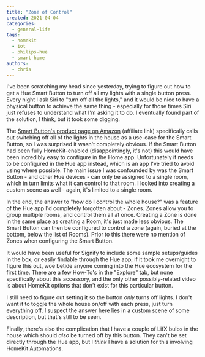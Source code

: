 ```yaml
---
title: "Zone of Control"
created: 2021-04-04
categories: 
  - general-life
tags: 
  - homekit
  - iot
  - philips-hue
  - smart-home
authors: 
  - chris
---
```


I've been scratching my head since yesterday, trying to figure out how to get a Hue Smart Button to turn off all my lights with a single button press. Every night I ask Siri to "turn off all the lights," and it would be nice to have a physical button to achieve the same thing - especially for those times Siri just refuses to understand what I'm asking it to do. I eventually found part of the solution, I think, but it took some digging.

The [Smart Button's product page on Amazon](https://amzn.to/3dAEuxL) (affiliate link) specifically calls out switching off all of the lights in the house as a use-case for the Smart Button, so I was surprised it wasn't completely obvious. If the Smart Button had been fully HomeKit-enabled (disappointingly, it's not) this would have been incredibly easy to configure in the Home app. Unfortunately it needs to be configured in the Hue app instead, which is an app I've tried to avoid using where possible. The main issue I was confounded by was the Smart Button - and other Hue devices - can only be assigned to a single room, which in turn limits what it can control to that room. I looked into creating a custom scene as well - again, it's limited to a single room.

In the end, the answer to "how do I control the whole house?" was a feature of the Hue app I'd completely forgotten about - Zones. Zones allow you to group multiple rooms, and control them all at once. Creating a Zone is done in the same place as creating a Room, it's just made less obvious. The Smart Button can then be configured to control a zone (again, buried at the bottom, below the list of Rooms). Prior to this there were no mention of Zones when configuring the Smart Button.

It would have been useful for Signify to include some sample setups/guides in the box, or easily findable through the Hue app; if it took me overnight to figure this out, woe betide anyone coming into the Hue ecosystem for the first time. There are a few How-To's in the "Explore" tab, but none specifically about this accessory, and the only other possibly-related video is about HomeKit options that don't exist for this particular button.

I still need to figure out setting it so the button _only_ turns off lights. I don't want it to toggle the whole house on/off with each press, just turn everything off. I suspect the answer here lies in a custom scene of some description, but that's still to be seen.

Finally, there's also the complication that I have a couple of LifX bulbs in the house which should _also_ be turned off by this button. They can't be set directly through the Hue app, but I _think_ I have a solution for this involving HomeKit Automations.
